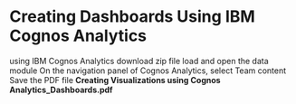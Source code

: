 # Creating Dashboards Using IBM Cognos Analytics

using IBM Cognos Analytics
download zip file
load and open the data module On the navigation panel of Cognos Analytics, select Team content
Save the PDF file **Creating Visualizations using Cognos Analytics_Dashboards.pdf**

